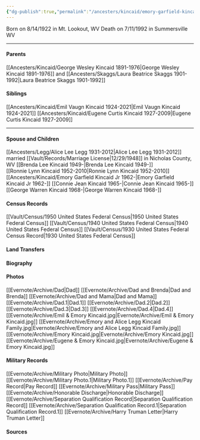 ```yaml
---
{"dg-publish":true,"permalink":"/ancesters/kincaid/emory-garfield-kincaid-1922-1992/","tags":["Emory-Garfield-Kincaid"]}
---
```


Born on  8/14/1922 in Mt. Lookout, WV
Death on 7/11/1992 in Summersville WV

---
#### Parents
[[Ancesters/Kincaid/George Wesley Kincaid 1891-1976\|George Wesley Kincaid 1891-1976]] and [[Ancesters/Skaggs/Laura Beatrice Skaggs 1901-1992\|Laura Beatrice Skaggs 1901-1992]]
#### Siblings
[[Ancesters/Kincaid/Emil Vaugn Kincaid 1924-2021\|Emil Vaugn Kincaid 1924-2021]] 
[[Ancesters/Kincaid/Eugene Curtis Kincaid 1927-2009\|Eugene Curtis Kincaid 1927-2009]] 

---
#### Spouse and Children
[[Ancesters/Legg/Alice Lee Legg 1931-2012\|Alice Lee Legg 1931-2012]] married [[Vault/Records/Marriage License\|12/29/1948]] in Nicholas County, WV 
[[Brenda Lee Kincaid 1949-\|Brenda Lee Kincaid 1949-]]  
[[Ronnie Lynn Kincaid 1952-2010\|Ronnie Lynn Kincaid 1952-2010]]
[[Ancesters/Kincaid/Emory Garfield Kincaid Jr 1962-\|Emory Garfield Kincaid Jr 1962-]]
[[Connie Jean Kincaid 1965-\|Connie Jean Kincaid 1965-]]
[[George Warren Kincaid 1968-\|George Warren Kincaid 1968-]]

#### Census Records
[[Vault/Census/1950 United States Federal Census\|1950 United States Federal Census]]
[[Vault/Census/1940 United States Federal Census\|1940 United States Federal Census]]
[[Vault/Census/1930 United States Federal Census Record\|1930 United States Federal Census]]

#### Land Transfers

#### Biography

#### Photos
[[Evernote/Archive/Dad\|Dad]]
[[Evernote/Archive/Dad and Brenda\|Dad and Brenda]]
[[Evernote/Archive/Dad and Mama\|Dad and Mama]]
[[Evernote/Archive/Dad.1\|Dad.1]]
[[Evernote/Archive/Dad.2\|Dad.2]]
[[Evernote/Archive/Dad.3\|Dad.3]]
[[Evernote/Archive/Dad.4\|Dad.4]]
[[Evernote/Archive/Emil & Emory Kincaid.jpg\|Evernote/Archive/Emil & Emory Kincaid.jpg]]
[[Evernote/Archive/Emory and Alice Legg Kincaid Family.jpg\|Evernote/Archive/Emory and Alice Legg Kincaid Family.jpg]]
[[Evernote/Archive/Emory Kincaid.jpg\|Evernote/Archive/Emory Kincaid.jpg]]
[[Evernote/Archive/Eugene & Emory Kincaid.jpg\|Evernote/Archive/Eugene & Emory Kincaid.jpg]]

#### Military Records
[[Evernote/Archive/Military Photo\|Military Photo]]
[[Evernote/Archive/Military Photo.1\|Military Photo.1]]
[[Evernote/Archive/Pay Record\|Pay Record]]
[[Evernote/Archive/Military Pass\|Military Pass]]
[[Evernote/Archive/Honorable Discharge\|Honorable Discharge]]
[[Evernote/Archive/Separation Qualification Record\|Separation Qualification Record]]
[[Evernote/Archive/Separation Qualification Record.1\|Separation Qualification Record.1]]
[[Evernote/Archive/Harry Truman Letter\|Harry Truman Letter]]
#### Sources

